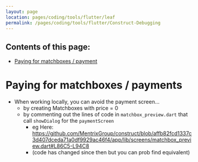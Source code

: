 ```yaml
---
layout: page
location: pages/coding/tools/flutter/leaf
permalink: /pages/coding/tools/flutter/Construct-Debugging
---
```


## Contents of this page:

- [Paying for matchboxes / payment](#paying-for-matchboxes--payments)

# Paying for matchboxes / payments

- When working locally, you can avoid the payment screen...
    - by creating Matchboxes with price = 0
    - by commenting out the lines of code in `matchbox_preview.dart` that call `showDialog` for the `paymentScreen`
        - eg Here: https://github.com/MentrixGroup/construct/blob/affb82fcd1337c3d407dceda71a0df9929ac46f4/app/lib/screens/matchbox_preview.dart#L86C5-L94C8
        - (code has changed since then but you can prob find equivalent)
